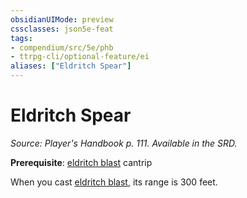 ```yaml
---
obsidianUIMode: preview
cssclasses: json5e-feat
tags:
- compendium/src/5e/phb
- ttrpg-cli/optional-feature/ei
aliases: ["Eldritch Spear"]
---
```

# Eldritch Spear
*Source: Player's Handbook p. 111. Available in the SRD.*  

**Prerequisite**: [eldritch blast](/3-Mechanics/CLI/spells/eldritch-blast.md) cantrip

When you cast [eldritch blast](/3-Mechanics/CLI/spells/eldritch-blast.md), its range is 300 feet.